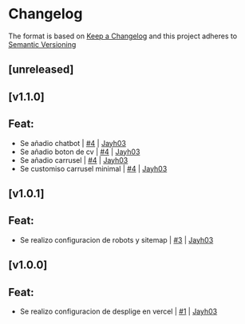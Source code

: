 # Changelog

The format is based on [Keep a Changelog](https://keepachangelog.com/en/1.0.0/) and this project adheres to [Semantic Versioning](https://semver.org/lang/es/)

[comment]: <> (do not remove the unreleased section)

## [unreleased]


## [v1.1.0]

## Feat:

- Se añadio chatbot | [#4](https://github.com/Jayh03/jairh-web-page/pull/4) | [Jayh03](https://github.com/Jayh03)
- Se añadio boton de cv | [#4](https://github.com/Jayh03/jairh-web-page/pull/4) | [Jayh03](https://github.com/Jayh03)
- Se añadio carrusel | [#4](https://github.com/Jayh03/jairh-web-page/pull/4) | [Jayh03](https://github.com/Jayh03)
- Se customiso carrusel minimal | [#4](https://github.com/Jayh03/jairh-web-page/pull/4) | [Jayh03](https://github.com/Jayh03)

## [v1.0.1]

## Feat:

- Se realizo configuracion de robots y sitemap | [#3](https://github.com/Jayh03/jairh-web-page/pull/3) | [Jayh03](https://github.com/Jayh03)

## [v1.0.0]

## Feat:

- Se realizo configuracion de desplige en vercel | [#1](https://github.com/Jayh03/jairh-web-page/pull/1) | [Jayh03](https://github.com/Jayh03)

